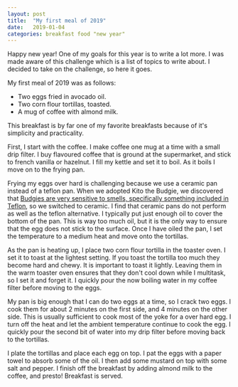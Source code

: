```yaml
---
layout: post
title:  "My first meal of 2019"
date:   2019-01-04 
categories: breakfast food "new year" 
---
```

Happy new year! One of my goals for this year is to write a lot more. I was made aware of this challenge which is a list of topics to write
about. I decided to take on the challenge, so here it goes.

My first meal of 2019 was as follows:
* Two eggs fried in avocado oil.
* Two corn flour tortillas, toasted.
* A mug of coffee with almond milk.

This breakfast is by far one of my favorite breakfasts because of it's simplicity and practicality.

First, I start with the coffee. I make coffee one mug at a time with a small drip filter. I buy flavoured coffee that is ground at the supermarket, and stick to french vanilla or hazelnut. I fill my kettle and set it to boil. As it boils I move on to the frying pan. 

Frying my eggs over hard is challenging because we use a ceramic pan instead of a teflon pan. When we adopted Kito the Budgie, we discovered that [Budgies are very sensitive to smells, specifically something included in Teflon](https://homekeethome.com/2017/03/31/please-dont-use-nonstick-cookware/), so we switched to ceramic. I find that ceramic pans do not perform as well as the teflon alternative. I typically put just enough oil to cover the bottom of the pan.  This is way too much oil, but it is the only way to ensure that the egg does not stick to the surface. Once I have oiled the pan, I set the temperature to a medium heat and move onto the tortillas.

As the pan is heating up, I place two corn flour tortilla in the toaster oven. I set it to toast at the lightest setting. If you toast the tortilla too much they become hard and chewy.  It is important to toast it lightly. Leaving them in the warm toaster oven ensures that they don't cool down while I multitask, so I set it and forget it. I quickly pour the now boiling water in my coffee filter before moving to the eggs. 

My pan is big enough that I can do two eggs at a time, so I crack two eggs.  I cook them for about 2 minutes on the first side, and 4 minutes on the other side.  This is usually sufficient to cook most of the yoke for a over hard egg.  I turn off the heat and let the ambient temperature continue to cook the egg. I quickly pour the second bit of water into my drip filter before moving back to the tortillas.

I plate the tortillas and place each egg on top. I pat the eggs with a paper towel to absorb some of the oil. I then add some mustard on top with some salt and pepper.  I finish off the breakfast by adding almond milk to the coffee, and presto! Breakfast is served.
